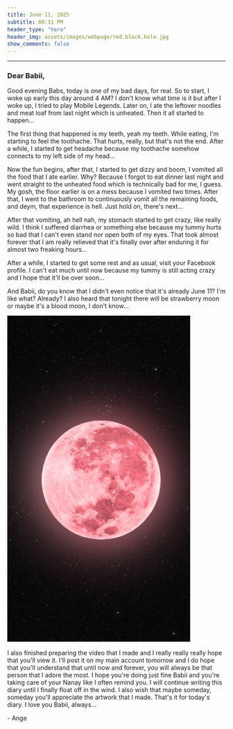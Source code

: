 ```yaml
---
title: June 11, 2025
subtitle: 08:31 PM
header_type: "hero"
header_img: assets/images/webpage/red.black.hole.jpg
show_comments: false
---
```

---

### Dear Babii,

Good evening Babs, today is one of my bad days, for real. So to start, I woke up early this day around 4 AM? I don't know what time is it but after I woke up, I tried to play Mobile Legends. Later on, I ate the leftover noodles and meat loaf from last night which is unheated. Then it all started to happen...

The first thing that happened is my teeth, yeah my teeth. While eating, I'm starting to feel the toothache. That hurts, really, but that's not the end. After a while, I started to get headache because my toothache somehow connects to my left side of my head...

Now the fun begins, after that, I started to get dizzy and boom, I vomited all the food that I ate earlier. Why? Because I forgot to eat dinner last night and went straight to the unheated food which is technically bad for me, I guess. My gosh, the floor earlier is on a mess because I vomited two times. After that, I went to the bathroom to continuously vomit all the remaining foods, and deym, that experience is hell. Just hold on, there's next...

After that vomiting, ah hell nah, my stomach started to get crazy, like really wild. I think I suffered diarrhea or something else because my tummy hurts so bad that I can't even stand nor open both of my eyes. That took almost forever that I am really relieved that it's finally over after enduring it for almost two freaking hours...

After a while, I started to get some rest and as usual, visit your Facebook profile. I can't eat much until now because my tummy is still acting crazy and I hope that it'll be over soon...

And Babii, do you know that I didn't even notice that it's already June 11? I'm like what? Already? I also heard that tonight there will be strawberry moon or maybe it's a blood moon, I don't know...

![000.012](/assets/images/000.012.jpeg)

I also finished preparing the video that I made and I really really really hope that you'll view it. I'll post it on my main account tomorrow and I do hope that you'll understand that until now and forever, you will always be that person that I adore the most. I hope you're doing just fine Babii and you're taking care of your Nanay like I often remind you. I will continue writing this diary until I finally float off in the wind. I also wish that maybe someday, someday you'll appreciate the artwork that I made. That's it for today's diary. I love you Babii, always...

\- Ange
